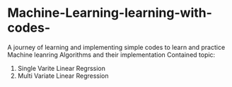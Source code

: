 # Machine-Learning-learning-with-codes-
A journey of learning and implementing simple codes to learn and practice Machine leanring Algorithms and their implementation
Contained topic:
1. Single Varite Linear Regrssion
2. Multi Variate Linear Regression
